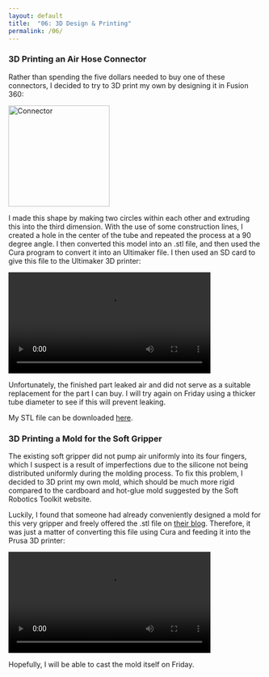 ```yaml
---
layout: default
title:  "06: 3D Design & Printing"
permalink: /06/
---
```


### 3D Printing an Air Hose Connector

Rather than spending the five dollars needed to buy one of these connectors, I decided to try to 3D print my own by designing it in Fusion 360:

<img src="connector.png" alt="Connector" style="height: 200px; max-width: 48%">

I made this shape by making two circles within each other and extruding this into the third dimension. With the use of some construction lines, I created a hole in the center of the tube and repeated the process at a 90 degree angle. I then converted this model into an .stl file, and then used the Cura program to convert it into an Ultimaker file. I then used an SD card to give this file to the Ultimaker 3D printer:

<video width="400" controls>
	<source src="fab1.mp4" type="video/mp4">
</video>

Unfortunately, the finished part leaked air and did not serve as a suitable replacement for the part I can buy. I will try again on Friday using a thicker tube diameter to see if this will prevent leaking.

My STL file can be downloaded [here](https://kem406.github.io/PHYS-S12/06/triconnector2.stl).

### 3D Printing a Mold for the Soft Gripper

The existing soft gripper did not pump air uniformly into its four fingers, which I suspect is a result of imperfections due to the silicone not being distributed uniformly during the molding process. To fix this problem, I decided to 3D print my own mold, which should be much more rigid compared to the cardboard and hot-glue mold suggested by the Soft Robotics Toolkit website.

Luckily, I found that someone had already conveniently designed a mold for this very gripper and freely offered the .stl file on [their blog](https://www.instructables.com/id/Air-Powered-Soft-Robotic-Gripper/). Therefore, it was just a matter of converting this file using Cura and feeding it into the Prusa 3D printer:

<video width="400" controls>
	<source src="fab2.mp4" type="video/mp4">
</video>

Hopefully, I will be able to cast the mold itself on Friday.

